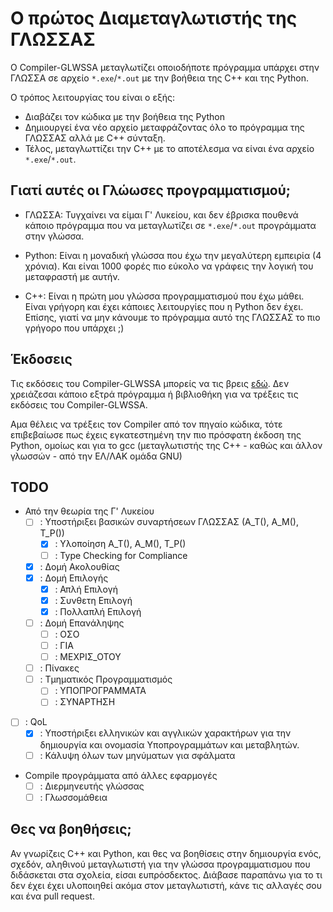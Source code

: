 # Ο πρώτος Διαμεταγλωτιστής της ΓΛΩΣΣΑΣ

Ο Compiler-GLWSSA μεταγλωτίζει οποιοδήποτε πρόγραμμα υπάρχει στην ΓΛΩΣΣΑ σε αρχείο `*.exe`/`*.out` με την βοήθεια της C++ και της Python.

Ο τρόπος λειτουργίας του είναι ο εξής:
- Διαβάζει τον κώδικα με την βοήθεια της Python
- Δημιουργεί ένα νέο αρχείο μεταφράζοντας όλο το πρόγραμμα της ΓΛΩΣΣΑΣ αλλά με C++ σύνταξη.
- Τέλος, μεταγλωττίζει την C++ με το αποτέλεσμα να είναι ένα αρχείο `*.exe`/`*.out`.

## Γιατί αυτές οι Γλώωσες προγραμματισμού;
- ΓΛΩΣΣΑ:
    Τυγχαίνει να είμαι Γ' Λυκείου, και δεν έβρισκα πουθενά κάποιο πρόγραμμα που να μεταγλωτίζει σε `*.exe`/`*.out` προγράμματα στην γλώσσα.

- Python:
    Είναι η μοναδική γλώσσα που έχω την μεγαλύτερη εμπειρία (4 χρόνια). Και είναι 1000 φορές πιο εύκολο να γράφεις την λογική του μεταφραστή με αυτήν.

- C++:
    Είναι η πρώτη μου γλώσσα προγραμματισμού που έχω μάθει. Είναι γρήγορη και έχει κάποιες λειτουργίες που η Python δεν έχει. Επίσης, γιατί να μην κάνουμε το πρόγραμμα αυτό της ΓΛΩΣΣΑΣ το πιο γρήγορo που υπάρχει ;)

## Έκδοσεις
Τις εκδόσεις του Compiler-GLWSSA μπορείς να τις βρεις [εδώ](https://github.com/theolaos/glwssa-compiler/releases). Δεν χρειάζεσαι κάποιο εξτρά πρόγραμμα ή βιβλιοθήκη για να τρέξεις τις εκδόσεις του Compiler-GLWSSA.

Αμα θέλεις να τρέξεις τον Compiler από τον πηγαίο κώδικα, τότε επιβεβαίωσε πως έχεις εγκατεστημένη την πιο πρόσφατη έκδοση της Python, ομoίως και για το gcc (μεταγλωτιστής της C++ - καθώς και άλλον γλωσσών - από την ΕΛ/ΛΑΚ ομάδα GNU)

## TODO
- Από την θεωρία της Γ' Λυκείου
    - [ ] : Υποστήριξει βασικών συναρτήσεων ΓΛΩΣΣΑΣ (Α_Τ(), Α_Μ(), Τ_Ρ())
        - [x] : Υλοποίηση Α_Τ(), Α_Μ(), Τ_Ρ()
        - [ ] : Type Checking for Compliance
    - [x] : Δομή Ακολουθίας
    - [x] : Δομή Επιλογής
        - [x] : Απλή Επιλογή
        - [x] : Συνθετη Επιλογή
        - [x] : Πολλαπλή Επιλογή
    - [ ] : Δομή Επανάληψης
        - [ ] : ΟΣΟ
        - [ ] : ΓΙΑ
        - [ ] : ΜΕΧΡΙΣ_ΟΤΟΥ
    - [ ] : Πίνακες
    - [ ] : Τμηματικός Προγραμματισμός
        - [ ] : ΥΠΟΠΡΟΓΡΑΜΜΑΤΑ
        - [ ] : ΣΥΝΑΡΤΗΣΗ
        
- [ ] : QoL
    - [x] : Υποστήριξει ελληνικών και αγγλικών χαρακτήρων για την δημιουργία και ονομασία Υποπρογραμμάτων και μεταβλητών.
    - [ ] : Κάλυψη όλων των μηνύματων για σφάλματα

- Compile προγράμματα από άλλες εφαρμογές
    - [ ] : Διερμηνευτής γλώσσας
    - [ ] : Γλωσσομάθεια

## Θες να βοηθήσεις;
Αν γνωρίζεις C++ και Python, και θες να βοηθίσεις στην δημιουργία ενός, σχεδόν, αληθινού μεταγλωτιστή για την γλώσσα προγραμματισμου που διδάσκεται στα σχολεία, είσαι ευπρόσδεκτος. Διάβασε παραπάνω για το τι δεν έχει έχει υλοποιηθεί ακόμα στον μεταγλωτιστή, κάνε τις αλλαγές σου και ένα pull request.